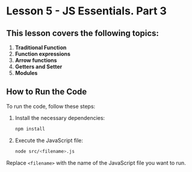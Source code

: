 # Lesson 5 - JS Essentials. Part 3

## This lesson covers the following topics:

1. **Traditional Function**
2. **Function expressions**
3. **Arrow functions**
4. **Getters and Setter**
5. **Modules**

## How to Run the Code

To run the code, follow these steps:

1. Install the necessary dependencies:
    ```sh
    npm install
    ```

2. Execute the JavaScript file:
    ```sh
    node src/<filename>.js
    ```

Replace `<filename>` with the name of the JavaScript file you want to run.
